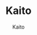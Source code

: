---
layout: author
title: "Kaito"
meta: "Owner"
categories: authors
image: /img/logos/author-logo/kaito.png
author: Kaito
comments: true
twitter: https://twitter.com/Kait0o0
youtube: https://www.youtube.com/channel/UC55OFEWCDjqBUmsphWglLRQ
twitch: https://www.twitch.tv/0kaito
discord: https://discord.gg/sQMMcDF

about: "I have been playing Duel Links since its release in January 2017. I got really exited for competitive Duel Links with the World Championship qualifier.  

Since then I have started streaming, organized multiple Tournaments (discord link below), won the Meta Championship Series, done well in various other tournaments and wrote 4 different Duel Links guides released on Steam, Youtube and Duel Links Meta.  

I am a member of the first ever Top Player Council on Duel Links Meta and I am playing for team The Renegades right now."  

accomplishments: "10x KoG, Meta Championship Series 3 Champion, Top 100 WCQ, Top 200 Global KC-Cup November, Rank 4 in Duel Links Pro Ranking & Top Player Council member"  

discord: "Kaito#7017"
---
